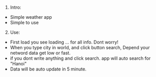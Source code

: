 1. Intro:

- Simple weather app
- Simple to use

2. Use:

- First load you see loading ... for all info. Dont worry!
- When you type city in world, and click button search, Depend your netword data get low or fast.
- if you dont write anything and click search. app will auto search for "Hanoi"
- Data will be auto update in 5 minute.
